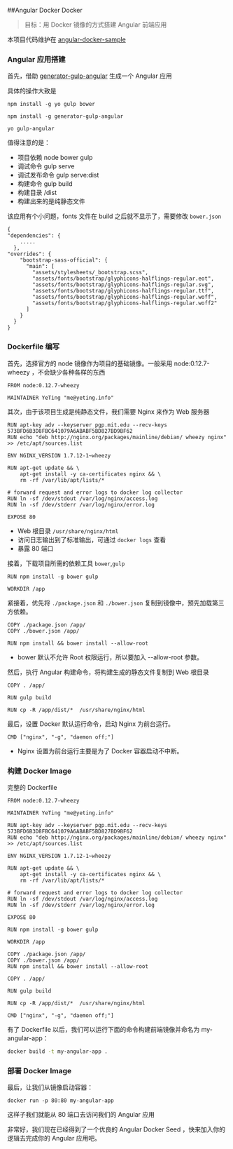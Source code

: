 ##Angular Docker Docker
> 目标：用 Docker 镜像的方式搭建 Angular 前端应用

本项目代码维护在 [angular-docker-sample](https://github.com/Ye-Ting/angular-docker-sample)

### Angular 应用搭建

首先，借助 [generator-gulp-angular](https://github.com/Swiip/generator-gulp-angular) 生成一个 Angular 应用 

具体的操作大致是

```
npm install -g yo gulp bower

npm install -g generator-gulp-angular

yo gulp-angular
```

值得注意的是：

* 项目依赖 node bower gulp 
* 调试命令 gulp serve
* 调试发布命令 gulp serve:dist
* 构建命令 gulp build 
* 构建目录 /dist
* 构建出来的是纯静态文件

该应用有个小问题，fonts 文件在 build 之后就不显示了，需要修改 `bower.json` 

```
{
"dependencies": {
    .....
  },
"overrides": {
    "bootstrap-sass-official": {
      "main": [
        "assets/stylesheets/_bootstrap.scss",
        "assets/fonts/bootstrap/glyphicons-halflings-regular.eot",
        "assets/fonts/bootstrap/glyphicons-halflings-regular.svg",
        "assets/fonts/bootstrap/glyphicons-halflings-regular.ttf",
        "assets/fonts/bootstrap/glyphicons-halflings-regular.woff",
        "assets/fonts/bootstrap/glyphicons-halflings-regular.woff2"
      ]
    }
  }
}

```

### Dockerfile 编写

首先，选择官方的 node 镜像作为项目的基础镜像。一般采用 node:0.12.7-wheezy ，不会缺少各种各样的东西

```
FROM node:0.12.7-wheezy

MAINTAINER YeTing "me@yeting.info"
```

其次，由于该项目生成是纯静态文件，我们需要 Nginx 来作为 Web 服务器

```
RUN apt-key adv --keyserver pgp.mit.edu --recv-keys 573BFD6B3D8FBC641079A6ABABF5BD827BD9BF62
RUN echo "deb http://nginx.org/packages/mainline/debian/ wheezy nginx" >> /etc/apt/sources.list

ENV NGINX_VERSION 1.7.12-1~wheezy

RUN apt-get update && \
    apt-get install -y ca-certificates nginx && \
    rm -rf /var/lib/apt/lists/*

# forward request and error logs to docker log collector
RUN ln -sf /dev/stdout /var/log/nginx/access.log
RUN ln -sf /dev/stderr /var/log/nginx/error.log

EXPOSE 80
```

* Web 根目录 `/usr/share/nginx/html`
* 访问日志输出到了标准输出，可通过 `docker logs` 查看
* 暴露 80 端口

接着，下载项目所需的依赖工具 `bower`,`gulp`

```
RUN npm install -g bower gulp

WORKDIR /app
```

紧接着，优先将 `./package.json` 和 `./bower.json` 复制到镜像中，预先加载第三方依赖。

```
COPY ./package.json /app/
COPY ./bower.json /app/

RUN npm install && bower install --allow-root
```

* bower 默认不允许 Root 权限运行，所以要加入 --allow-root 参数。


然后，执行 Angular 构建命令，将构建生成的静态文件复制到 Web 根目录

```
COPY . /app/

RUN gulp build 

RUN cp -R /app/dist/*  /usr/share/nginx/html
```

最后，设置 Docker 默认运行命令，启动 Nginx 为前台运行。

```
CMD ["nginx", "-g", "daemon off;"]
```

* Nginx 设置为前台运行主要是为了 Docker 容器启动不中断。

### 构建 Docker Image

完整的 Dockerfile

```
FROM node:0.12.7-wheezy

MAINTAINER YeTing "me@yeting.info"

RUN apt-key adv --keyserver pgp.mit.edu --recv-keys 573BFD6B3D8FBC641079A6ABABF5BD827BD9BF62
RUN echo "deb http://nginx.org/packages/mainline/debian/ wheezy nginx" >> /etc/apt/sources.list

ENV NGINX_VERSION 1.7.12-1~wheezy

RUN apt-get update && \
    apt-get install -y ca-certificates nginx && \
    rm -rf /var/lib/apt/lists/*

# forward request and error logs to docker log collector
RUN ln -sf /dev/stdout /var/log/nginx/access.log
RUN ln -sf /dev/stderr /var/log/nginx/error.log

EXPOSE 80

RUN npm install -g bower gulp

WORKDIR /app

COPY ./package.json /app/
COPY ./bower.json /app/
RUN npm install && bower install --allow-root

COPY . /app/

RUN gulp build 

RUN cp -R /app/dist/*  /usr/share/nginx/html

CMD ["nginx", "-g", "daemon off;"]
```

有了 Dockerfile 以后，我们可以运行下面的命令构建前端镜像并命名为 my-angular-app：

```bash
docker build -t my-angular-app .
```

### 部署 Docker Image

最后，让我们从镜像启动容器：

```
docker run -p 80:80 my-angular-app
```

这样子我们就能从 80 端口去访问我们的 Angular 应用


非常好，我们现在已经得到了一个优良的 Angular Docker Seed ，快来加入你的逻辑去完成你的 Angular 应用吧。